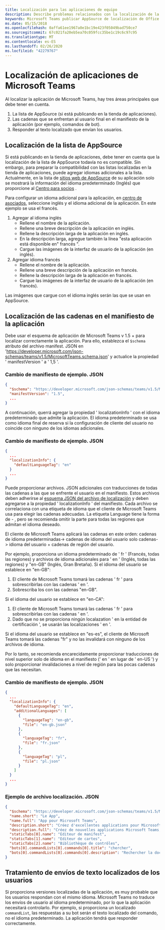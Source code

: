 ```yaml
---
title: Localización para las aplicaciones de equipo
description: Describe problemas relacionados con la localización de la aplicación
keywords: Microsoft Teams publicar AppSource de localización de Office Publishing idioma
ms.date: 05/15/2018
ms.openlocfilehash: 0affa61ee1967a0e1bc19e423f05049bad750ce7
ms.sourcegitcommit: 67c021fa20eb5ea70c059fcc35be1c19c6c97c95
ms.translationtype: MT
ms.contentlocale: es-ES
ms.lasthandoff: 02/26/2020
ms.locfileid: "42279767"
---
```

# <a name="localization-for-microsoft-teams-apps"></a>Localización de aplicaciones de Microsoft Teams

Al localizar la aplicación de Microsoft Teams, hay tres áreas principales que debe tener en cuenta.

1. La lista de AppSource (si está publicando en la tienda de aplicaciones).
1. Las cadenas que se enfrentan al usuario final en el manifiesto de la aplicación (por ejemplo, comandos de bot).
1. Responder al texto localizado que envían los usuarios.

## <a name="localizing-your-appsource-listing"></a>Localización de la lista de AppSource

Si está publicando en la tienda de aplicaciones, debe tener en cuenta que la localización de la lista de AppSource todavía no es compatible. Sin embargo, para preparar la compatibilidad con las listas localizadas en la tienda de aplicaciones, puede agregar idiomas adicionales a la lista. Actualmente, en la lista de [sitios web de AppSource](https://appsource.microsoft.com/marketplace/apps?product=office%3Bteams&page=1) de su aplicación solo se mostrará la información del idioma predeterminado (Inglés) que proporcione al [Centro para socios](/dev/store/use-partner-center-to-submit-to-appsource) .

Para configurar un idioma adicional para la aplicación, en [centro de asociados](/dev/store/use-partner-center-to-submit-to-appsource), seleccione inglés y el idioma adicional de la aplicación. En este ejemplo se usa el francés.

1. Agregar al idioma inglés
    * Rellene el nombre de la aplicación.
    * Rellene una breve descripción de la aplicación en inglés.
    * Rellene la descripción larga de la aplicación en inglés.
    * En la descripción larga, agregue también la línea "esta aplicación está disponible en" francés ".
    * Cargue las imágenes de la interfaz de usuario de la aplicación (en inglés).
2. Agregar idioma francés
    * Rellene el nombre de la aplicación.
    * Rellene una breve descripción de la aplicación en francés.
    * Rellene la descripción larga de la aplicación en francés.
    * Cargue las imágenes de la interfaz de usuario de la aplicación (en francés).

Las imágenes que cargue con el idioma inglés serán las que se usan en AppSource.

## <a name="localizing-the-strings-in-your-app-manifest"></a>Localización de las cadenas en el manifiesto de la aplicación

Debe usar el esquema de aplicación de Microsoft Teams v 1.5 + para localizar correctamente la aplicación. Para ello, establezca el `$schema` atributo del archivo manifest. JSON en 'https://developer.microsoft.com/json-schemas/teams/v1.5/MicrosoftTeams.schema.json' y actualice la propiedad ' manifestVersion ' a ' 1,5 '.

### <a name="example-manifestjson-change"></a>Cambio de manifiesto de ejemplo. JSON

```json
{
  "$schema": "https://developer.microsoft.com/json-schemas/teams/v1.5/MicrosoftTeams.schema.json",
  "manifestVersion": "1.5",
  ...
}
```

A continuación, querrá agregar la propiedad ' localizationInfo ' con el idioma predeterminado que admite la aplicación. El idioma predeterminado se usa como idioma final de reserva si la configuración de cliente del usuario no coincide con ninguno de los idiomas adicionales.

### <a name="example-manifestjson-change"></a>Cambio de manifiesto de ejemplo. JSON

```json
{
  ...
  "localizationInfo": {
    "defaultLanguageTag": "en"
  }
  ...
}
```

Puede proporcionar archivos. JSON adicionales con traducciones de todas las cadenas a las que se enfrente el usuario en el manifiesto. Estos archivos deben adherirse al [esquema JSON del archivo de localización](../../resources/schema/localization-schema.md) y deben agregarse a la propiedad ' localizationInfo ' del manifiesto. Cada archivo se correlaciona con una etiqueta de idioma que el cliente de Microsoft Teams usa para elegir las cadenas adecuadas. La etiqueta Language tiene la forma de <language> - <region> , pero se recomienda omitir la <region> parte para todas las regiones que admitan el idioma deseado.

El cliente de Microsoft Teams aplicará las cadenas en este orden: cadenas de idioma predeterminadas-> cadenas de idioma del usuario solo cadenas-> idioma del usuario + cadenas de región del usuario.

Por ejemplo, proporciona un idioma predeterminado de ' fr ' (Francés, todas las regiones) y archivos de idioma adicionales para ' en ' (Inglés, todas las regiones) y "en-GB" (Inglés, Gran Bretaña). Si el idioma del usuario se establece en "en-GB":

1. El cliente de Microsoft Teams tomará las cadenas ' fr ' para sobrescribirlas con las cadenas ' en '.
2. Sobrescriba los con las cadenas "en-GB".

Si el idioma del usuario se establece en "en-CA": 

1. El cliente de Microsoft Teams tomará las cadenas ' fr ' para sobrescribirlas con las cadenas ' en '.
2. Dado que no se proporciona ningún localazation ' en la entidad de certificación ', se usarán las localizaciones ' en '.

Si el idioma del usuario se establece en "es-es", el cliente de Microsoft Teams tomará las cadenas "fr" y no las invalidará con ninguno de los archivos de idioma.

Por lo tanto, se recomienda encarecidamente proporcionar traducciones de nivel superior solo de idioma en el manifiesto (' en ' en lugar de ' en-US ') y solo proporcionar invalidaciones a nivel de región para las pocas cadenas que las necesitan.

### <a name="example-manifestjson-change"></a>Cambio de manifiesto de ejemplo. JSON

```json
{
  ...
  "localizationInfo": {
    "defaultLanguageTag": "en",
    "additionalLanguages": [
      {
        "languageTag": "en-gb",
        "file": "en-gb.json"
      },
      {
        "languageTag": "fr",
        "file": "fr.json"
      },
      {
        "languageTag": "pl",
        "file": "pl.json"
      }
    ]
  }
  ...
}
```

### <a name="example-localization-json-file"></a>Ejemplo de archivo localización. JSON

```json
{
  "$schema": "https://developer.microsoft.com/json-schemas/teams/v1.5/MicrosoftTeams.Localization.schema.json",
  "name.short": "Le App",
  "name.full": "App pour Microsoft Teams",
  "description.short": "Créez d'excellentes applications pour Microsoft Teams avec App.",
  "description.full": "Créez de nouvelles applications Microsoft Teams, concevez et prévisualisez des cartes bot, et explorez la documentation avec App.",
  "staticTabs[0].name": "Editeur de manifest",
  "staticTabs[1].name": "Editeur de cartes",
  "staticTabs[2].name": "Bibliothèque de contrôles",
  "bots[0].commandLists[0].commands[0].title": "chercher",
  "bots[0].commandLists[0].commands[0].description": "Rechercher la documentation Teams pertinente"
}
```

## <a name="handling-localized-text-submissions-from-your-users"></a>Tratamiento de envíos de texto localizados de los usuarios

Si proporciona versiones localizadas de la aplicación, es muy probable que los usuarios respondan con el mismo idioma. Microsoft Teams no traduce los envíos de usuario al idioma predeterminado, por lo que la aplicación necesitará controlarlo. Por ejemplo, si proporciona un localizado `commandList`, las respuestas a su bot serán el texto localizado del comando, no el idioma predeterminado. La aplicación tendrá que responder correctamente.
